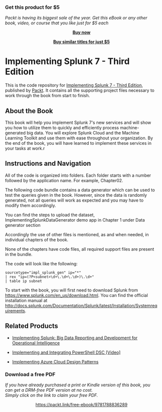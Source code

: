 
### Get this product for $5

<i>Packt is having its biggest sale of the year. Get this eBook or any other book, video, or course that you like just for $5 each</i>


<b><p align='center'>[Buy now](https://packt.link/9781788836289)</p></b>


<b><p align='center'>[Buy similar titles for just $5](https://subscription.packtpub.com/search)</p></b>


# Implementing Splunk 7 - Third Edition
This is the code repository for [Implementing Splunk 7 - Third Edition](https://www.packtpub.com/big-data-and-business-intelligence/implementing-splunk-7-third-edition?utm_source=github&utm_medium=repository&utm_campaign=9781788836289), published by [Packt](https://www.packtpub.com/?utm_source=github). It contains all the supporting project files necessary to work through the book from start to finish.
## About the Book
This book will help you implement Splunk 7's new services and will show you how to utilize them to quickly and efficiently process machine-generated big data. You will explore Splunk Cloud and the Machine Learning Toolkit and use them with ease throughout your organization. By the end of the book, you will have learned to implement these services in your tasks at work.r
## Instructions and Navigation
All of the code is organized into folders. Each folder starts with a number followed by the application name. For example, Chapter02.

The following code bundle contains a data generator which can be used to test the queries given in the book. However, since the data is randomly generated, not all queries will work as expected and you may have to modify them accordingly.

You can find the steps to upload the dataset, ImplementingSplunkDataGenerator demo app in Chapter 1 under Data generator section

Accordingly the use of other files is mentioned, as and when needed, in individual chapters of the book.

None of the chapters have code files, all required support files are present in the bundle.

The code will look like the following:
```
sourcetype="impl_splunk_gen" ip="*"
| rex "ip=(?P<subnet>\d+\.\d+\.\d+)\.\d+"
| table ip subnet
```

To start with the book, you will first need to download Splunk from https://www.splunk.com/en_us/download.html.
You can find the official installation manual at http://docs.splunk.com/Documentation/Splunk/latest/Installation/Systemrequirements.

## Related Products
* [Implementing Splunk: Big Data Reporting and Development for Operational Intelligence](https://www.packtpub.com/big-data-and-business-intelligence/implementing-splunk-big-data-reporting-and-development-operationa?utm_source=github&utm_medium=repository&utm_campaign=9781849693288)

* [Implementing and Integrating PowerShell DSC [Video]](https://www.packtpub.com/networking-and-servers/implementing-and-integrating-powershell-dsc-video?utm_source=github&utm_medium=repository&utm_campaign=9781788477598)

* [Implementing Azure Cloud Design Patterns](https://www.packtpub.com/virtualization-and-cloud/implementing-azure-cloud-design-patterns?utm_source=github&utm_medium=repository&utm_campaign=9781788393362)
### Download a free PDF

 <i>If you have already purchased a print or Kindle version of this book, you can get a DRM-free PDF version at no cost.<br>Simply click on the link to claim your free PDF.</i>
<p align="center"> <a href="https://packt.link/free-ebook/9781788836289">https://packt.link/free-ebook/9781788836289 </a> </p>